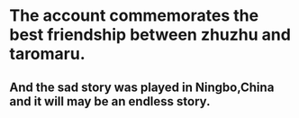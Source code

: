 # The account commemorates the best friendship between zhuzhu and taromaru.

## And the sad story was played in Ningbo,China and it will may be an endless story.
